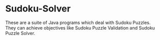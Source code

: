 # Sudoku-Solver
These are a suite of Java programs which deal with Sudoku Puzzles.<br>
They can achieve objectives like Sudoku Puzzle Validation and Sudoku Puzzle Solver.<br>
